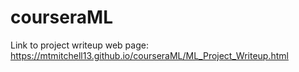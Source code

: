 # courseraML

Link to project writeup web page: <https://mtmitchell13.github.io/courseraML/ML_Project_Writeup.html>
